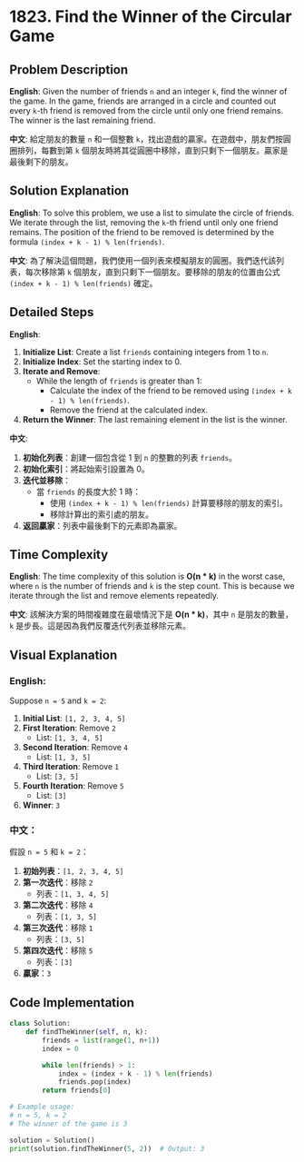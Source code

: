 # 1823. Find the Winner of the Circular Game 

## Problem Description 

**English**:
Given the number of friends `n` and an integer `k`, find the winner of the game. In the game, friends are arranged in a circle and counted out every `k`-th friend is removed from the circle until only one friend remains. The winner is the last remaining friend.

**中文**:
給定朋友的數量 `n` 和一個整數 `k`，找出遊戲的贏家。在遊戲中，朋友們按圓圈排列，每數到第 `k` 個朋友時將其從圓圈中移除，直到只剩下一個朋友。贏家是最後剩下的朋友。

## Solution Explanation 

**English**:
To solve this problem, we use a list to simulate the circle of friends. We iterate through the list, removing the `k`-th friend until only one friend remains. The position of the friend to be removed is determined by the formula `(index + k - 1) % len(friends)`.

**中文**:
為了解決這個問題，我們使用一個列表來模擬朋友的圓圈。我們迭代該列表，每次移除第 `k` 個朋友，直到只剩下一個朋友。要移除的朋友的位置由公式 `(index + k - 1) % len(friends)` 確定。

## Detailed Steps 

**English**:
1. **Initialize List**: Create a list `friends` containing integers from 1 to `n`.
2. **Initialize Index**: Set the starting index to 0.
3. **Iterate and Remove**:
    - While the length of `friends` is greater than 1:
        - Calculate the index of the friend to be removed using `(index + k - 1) % len(friends)`.
        - Remove the friend at the calculated index.
4. **Return the Winner**: The last remaining element in the list is the winner.

**中文**:
1. **初始化列表**：創建一個包含從 1 到 `n` 的整數的列表 `friends`。
2. **初始化索引**：將起始索引設置為 0。
3. **迭代並移除**：
    - 當 `friends` 的長度大於 1 時：
        - 使用 `(index + k - 1) % len(friends)` 計算要移除的朋友的索引。
        - 移除計算出的索引處的朋友。
4. **返回贏家**：列表中最後剩下的元素即為贏家。

## Time Complexity 

**English**:
The time complexity of this solution is **O(n \* k)** in the worst case, where `n` is the number of friends and `k` is the step count. This is because we iterate through the list and remove elements repeatedly.

**中文**:
該解決方案的時間複雜度在最壞情況下是 **O(n \* k)**，其中 `n` 是朋友的數量，`k` 是步長。這是因為我們反覆迭代列表並移除元素。

## Visual Explanation 

### English:

Suppose `n = 5` and `k = 2`:

1. **Initial List**: `[1, 2, 3, 4, 5]`
2. **First Iteration**: Remove `2`
   - List: `[1, 3, 4, 5]`
3. **Second Iteration**: Remove `4`
   - List: `[1, 3, 5]`
4. **Third Iteration**: Remove `1`
   - List: `[3, 5]`
5. **Fourth Iteration**: Remove `5`
   - List: `[3]`
6. **Winner**: `3`

### 中文：

假設 `n = 5` 和 `k = 2`：

1. **初始列表**：`[1, 2, 3, 4, 5]`
2. **第一次迭代**：移除 `2`
   - 列表：`[1, 3, 4, 5]`
3. **第二次迭代**：移除 `4`
   - 列表：`[1, 3, 5]`
4. **第三次迭代**：移除 `1`
   - 列表：`[3, 5]`
5. **第四次迭代**：移除 `5`
   - 列表：`[3]`
6. **贏家**：`3`

## Code Implementation 

```python
class Solution:
    def findTheWinner(self, n, k):
        friends = list(range(1, n+1))
        index = 0

        while len(friends) > 1:
            index = (index + k - 1) % len(friends)
            friends.pop(index)
        return friends[0]

# Example usage:
# n = 5, k = 2
# The winner of the game is 3

solution = Solution()
print(solution.findTheWinner(5, 2))  # Output: 3
